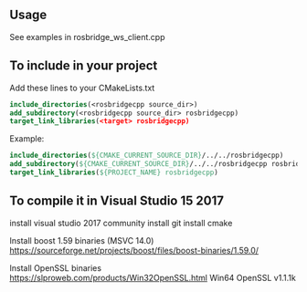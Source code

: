 ## Usage
See examples in rosbridge_ws_client.cpp

## To include in your project
Add these lines to your CMakeLists.txt
```cmake
include_directories(<rosbridgecpp source_dir>)
add_subdirectory(<rosbridgecpp source_dir> rosbridgecpp)
target_link_libraries(<target> rosbridgecpp)
```
Example:
```cmake
include_directories(${CMAKE_CURRENT_SOURCE_DIR}/../../rosbridgecpp)
add_subdirectory(${CMAKE_CURRENT_SOURCE_DIR}/../../rosbridgecpp rosbridgecpp)
target_link_libraries(${PROJECT_NAME} rosbridgecpp)
```

## To compile it in Visual Studio 15 2017
install visual studio 2017 community
install git
install cmake

Install boost 1.59 binaries  (MSVC 14.0)
https://sourceforge.net/projects/boost/files/boost-binaries/1.59.0/


Install OpenSSL binaries
https://slproweb.com/products/Win32OpenSSL.html
Win64 OpenSSL v1.1.1k

